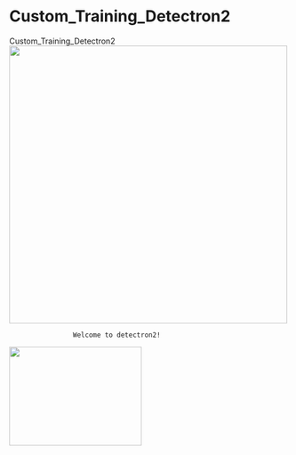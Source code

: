 # Custom_Training_Detectron2
Custom_Training_Detectron2
<img src="https://dl.fbaipublicfiles.com/detectron2/Detectron2-Logo-Horz.png" width="500">

                    Welcome to detectron2!
  <img src="https://blog.roboflow.com/content/images/2020/06/image-61.png" id="img" style="width: 238px; height: 178px;">
